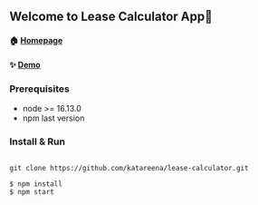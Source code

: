 ## Welcome to Lease Calculator App👋

#### 🏠 [Homepage](https://github.com/katareena/lease-calculator)
#### ✨ [Demo](https://lease-calculator.vercel.app/)

### Prerequisites

* node >= 16.13.0
* npm last version

### Install & Run

```ssh

git clone https://github.com/katareena/lease-calculator.git    

$ npm install
$ npm start

```